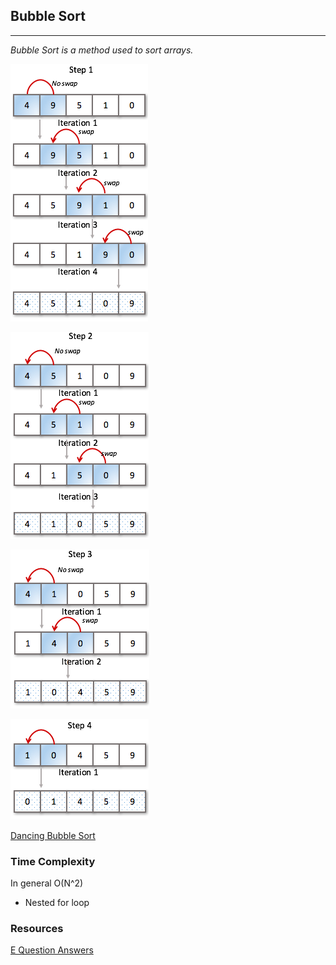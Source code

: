 ## Bubble Sort

---

_Bubble Sort is a method used to sort arrays._

![Step 1](./images/bubble-sort-step1-iteration-stages.png)

![Step 1](./images/bubble-sort-step2-iteration-stages.png)

![Step 1](./images/bubble-sort-step3-iteration-stages.png)

![Step 1](./images/bubble-sort-step4-iteration-stages.png)

[Dancing Bubble Sort]("https://www.youtube.com/watch?v=lyZQPjUT5B4")

### Time Complexity

In general O(N^2)

- Nested for loop

### Resources

[E Question Answers](equestionanswers.com/c/c-bubble-sort.php)
